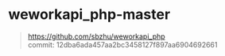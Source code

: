 # weworkapi_php-master
> https://github.com/sbzhu/weworkapi_php   
> commit: 12dba6ada457aa2bc3458127f897aa6904692661